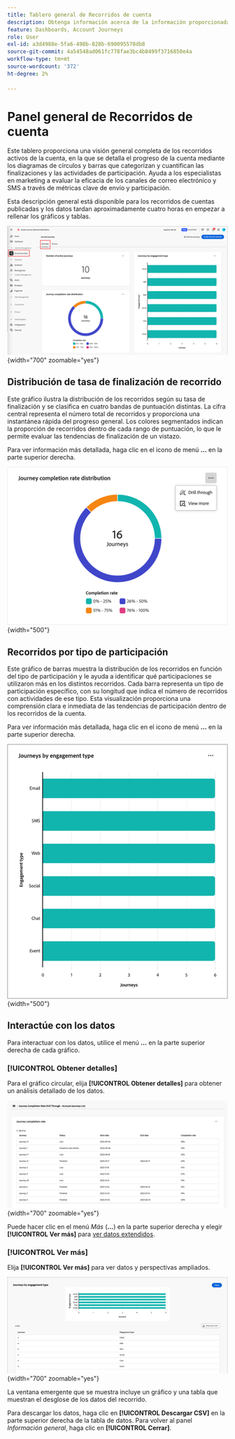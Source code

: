 ```yaml
---
title: Tablero general de Recorridos de cuenta
description: Obtenga información acerca de la información proporcionada por el panel Información general de Recorrido y cómo puede ayudarle a supervisar y administrar su estrategia de recorrido de cuentas.
feature: Dashboards, Account Journeys
role: User
exl-id: a3d4988e-5fa6-498b-828b-690095578db8
source-git-commit: 4a54548ad061fc778fae3bc4b8499f3716850e4a
workflow-type: tm+mt
source-wordcount: '372'
ht-degree: 2%

---
```


# Panel general de Recorridos de cuenta

Este tablero proporciona una visión general completa de los recorridos activos de la cuenta, en la que se detalla el progreso de la cuenta mediante los diagramas de círculos y barras que categorizan y cuantifican las finalizaciones y las actividades de participación. Ayuda a los especialistas en marketing a evaluar la eficacia de los canales de correo electrónico y SMS a través de métricas clave de envío y participación.

Esta descripción general está disponible para los recorridos de cuentas publicadas y los datos tardan aproximadamente cuatro horas en empezar a rellenar los gráficos y tablas.

![descripción general del Recorrido](./assets/journey-overview.png){width="700" zoomable="yes"}

## Distribución de tasa de finalización de recorrido

Este gráfico ilustra la distribución de los recorridos según su tasa de finalización y se clasifica en cuatro bandas de puntuación distintas. La cifra central representa el número total de recorridos y proporciona una instantánea rápida del progreso general. Los colores segmentados indican la proporción de recorridos dentro de cada rango de puntuación, lo que le permite evaluar las tendencias de finalización de un vistazo.

Para ver información más detallada, haga clic en el icono de menú **...** en la parte superior derecha.

![distribución de tasa de finalización de Recorridos](./assets/journey-completion-rate-distribution.png){width="500"}

## Recorridos por tipo de participación

Este gráfico de barras muestra la distribución de los recorridos en función del tipo de participación y le ayuda a identificar qué participaciones se utilizaron más en los distintos recorridos. Cada barra representa un tipo de participación específico, con su longitud que indica el número de recorridos con actividades de ese tipo. Esta visualización proporciona una comprensión clara e inmediata de las tendencias de participación dentro de los recorridos de la cuenta.

Para ver información más detallada, haga clic en el icono de menú **...** en la parte superior derecha.

![distribución de tasa de finalización de Recorridos](./assets/journeys-by-engagement-type.png){width="500"}

## Interactúe con los datos

Para interactuar con los datos, utilice el menú **...** en la parte superior derecha de cada gráfico.

### [!UICONTROL Obtener detalles]

Para el gráfico circular, elija **[!UICONTROL Obtener detalles]** para obtener un análisis detallado de los datos.

![Obtener detalles para acceder a los datos del gráfico](./assets/journey-completion-rate-drill-through.png){width="700" zoomable="yes"}

Puede hacer clic en el menú _Más_ (**...**) en la parte superior derecha y elegir **[!UICONTROL Ver más]** para [ver datos extendidos](#view-more).

### [!UICONTROL Ver más]

Elija **[!UICONTROL Ver más]** para ver datos y perspectivas ampliados.

![Ver datos extendidos](./assets/journeys-by-engagement-view-more.png){width="700" zoomable="yes"}

La ventana emergente que se muestra incluye un gráfico y una tabla que muestran el desglose de los datos del recorrido.

Para descargar los datos, haga clic en **[!UICONTROL Descargar CSV]** en la parte superior derecha de la tabla de datos. Para volver al panel _Información general_, haga clic en **[!UICONTROL Cerrar]**.
